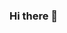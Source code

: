 ### Hi there 👋

<!--
**Okekeprince1/Okekeprince1** is a ✨ _special_ ✨ repository because its `README.md` (this file) appears on your GitHub profile.

Here are some ideas to get you started:

- 🔭 I’m currently working on a mobile application for streaming music online and offline 
- 🌱 I’m currently learning TypeScript and AWS amplify X Graphql
- 👯 I’m looking to collaborate on ...
- 🤔 I’m looking for help with ...
- 💬 Ask me about anything mobile
- 📫 How to reach me: 
- 😄 Pronouns: ...
- ⚡ Fun fact: ...
-->
